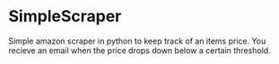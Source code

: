# SimpleScraper
Simple amazon scraper in python to keep track of an items price. You recieve an email when the price drops down below a certain threshold.
